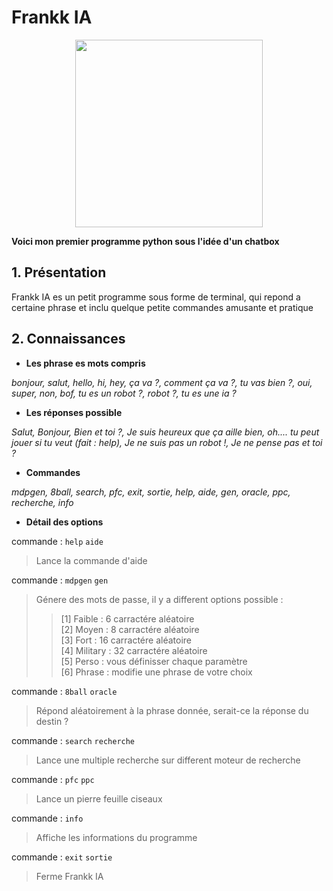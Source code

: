 # Frankk IA

<center><img src="https://frankkdarko.fr/wp-content/uploads/2021/07/pp.jpg" width="300" height="300"></center>

__Voici mon premier programme python sous l'idée d'un chatbox__

## 1. Présentation

Frankk IA es un petit programme sous forme de terminal, qui repond a certaine phrase et inclu
quelque petite commandes amusante et pratique

## 2. Connaissances


* **Les phrase es mots compris**

*bonjour, salut, hello, hi, hey, ça va ?, comment ça va ?, tu vas bien ?, oui, super, non, bof, tu es un robot ?, robot ?, tu es une ia ?*

* **Les réponses possible**

*Salut, Bonjour, Bien et toi ?, Je suis heureux que ça aille bien, oh.... tu peut jouer si tu veut (fait : help), Je ne suis pas un robot !, Je ne pense pas et toi ?*


* **Commandes**
   
*mdpgen, 8ball, search, pfc, exit, sortie, help, aide, gen, oracle, ppc, recherche, info*



* **Détail des options**  

commande : `help` `aide`

> Lance la commande d'aide

commande : `mdpgen` `gen`

> Génere des mots de passe, il y a different options possible :
>> [1] Faible : 6 carractére aléatoire  
>> [2] Moyen : 8 carractére aléatoire  
>> [3] Fort : 16 carractére aléatoire  
>> [4] Military : 32 carractére aléatoire  
>> [5] Perso : vous définisser chaque paramètre  
>> [6] Phrase : modifie une phrase de votre choix

commande : `8ball` `oracle`

> Répond aléatoirement à la phrase donnée, serait-ce la réponse du destin ?

commande : `search` `recherche`

> Lance une multiple recherche sur different moteur de recherche

commande : `pfc` `ppc`

> Lance un pierre feuille ciseaux

commande : `info`

> Affiche les informations du programme

commande : `exit` `sortie`

> Ferme Frankk IA